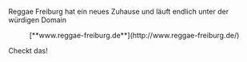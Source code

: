 <!--
.. title: Reggae Freiburg
.. slug: reggae-freiburg
.. date: 2017-06-24 11:01:30 UTC-05:00
.. tags: reggae, Freiburg
.. category: 
.. link: 
.. description: 
.. type: text
-->

Reggae Freiburg hat ein neues Zuhause und läuft endlich unter der würdigen Domain

<center>[**www.reggae-freiburg.de**](http://www.reggae-freiburg.de/)</center>

Checkt das!